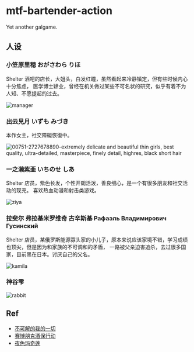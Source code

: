 # mtf-bartender-action

Yet another galgame.

## 人设

### 小笠原里穂 おがさわら りほ
Shelter 酒吧的店长，大姐头，白发红瞳，虽然看起来冷静镇定，但有些时候内心十分焦虑，
医学博士肄业，曾经在机关做过某些不可名状的研究，似乎有着不为人知、不愿提起的过去。

![manager](https://user-images.githubusercontent.com/2507027/221347671-18c015af-9d6b-4dda-8718-e9216e62638e.png)


### 出云見月 いずも みづき
本作女主，社交障礙恢復中。

![00751-2727678890-extremely delicate and beautiful thin girls, best quality, ultra-detailed, masterpiece, finely detail, highres, black short hair](https://user-images.githubusercontent.com/2507027/221355517-559a5f48-b6c5-4b8e-9f3b-57617e701422.png)


### 一之濑紫亜 いちのせ しあ
Shelter 店员，紫色长发，个性开朗活泼，善良细心，是一个有很多朋友和社交活动的现充。
喜欢热血动漫和射击类游戏。

![ziya](https://user-images.githubusercontent.com/2507027/221347676-8ab7bccc-e8d9-4e04-88a0-1b67e22a11b7.png)


### 拉斐尔 弗拉基米罗维奇 古辛斯基 Рафаэль Владимирович Гусинский
Shelter 店员，某俄罗斯能源寡头家的小儿子，原本来说应该家境不错，学习成绩也顶尖，但是因为和家族的不可调和的矛盾，
一路被父亲迫害追杀，去过很多国家，目前黑在日本。讨厌自己的父名。

![kamila](https://user-images.githubusercontent.com/2507027/221355523-01f782c5-bedf-48a0-b594-fd4e5ecc5100.png)


### 神谷雫

![rabbit](https://user-images.githubusercontent.com/2507027/221347683-19c05937-d16e-4d5a-aefe-a28adc834a11.png)


## Ref

- [不可解的我的一切](https://manhua.dmzj.com/bukejiedewodeyiqie/77189.shtml#@page=1)
- [赛博朋克酒保行动](https://www.bilibili.com/video/BV1jW4y1G7ks)
- [夜色玛奇莲](http://www.shuxiu.cc/read/shidu.asp?bid=6262562)
 
